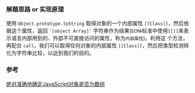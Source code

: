 ### 解题思路 or 实现原理

使用 `Object.prototype.toString` 取得对象的一个内部属性 `[[Class]]`，然后依据这个属性，返回 `'[object Array]'` 字符串作为结果(`ECMA`标准中使用`[[]]`来表示语言内部用到的、外部不可直接访问的属性，称为`内部属性`)。利用这 个方法，再配合 `call`，我们可以取得任何对象的内部属性 `[[Class]]`，然后把类型检测转化为字符串比较，以达到我们的目的。

### 参考

[绝对准确地确定JavaScript对象是否为数组](http://web.mit.edu/jwalden/www/isArray.html)
